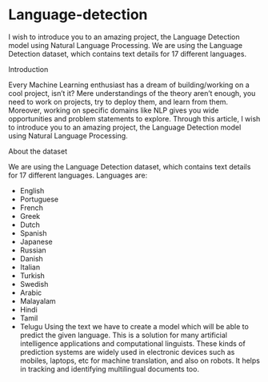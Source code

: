# Language-detection
I wish to introduce you to an amazing project, the Language Detection model using Natural Language Processing. 
We are using the Language Detection dataset, which contains text details for 17 different languages.

Introduction

Every Machine Learning enthusiast has a dream of building/working on a cool project, isn’t it? Mere understandings of the theory aren’t enough, you need to work on projects, try to deploy them, and learn from them. Moreover, working on specific domains like NLP gives you wide opportunities and problem statements to explore. Through this article, I wish to introduce you to an amazing project, the Language Detection model using Natural Language Processing.

 
About the dataset

We are using the Language Detection dataset, which contains text details for 17 different languages.
Languages are:
* English
* Portuguese
* French
* Greek
* Dutch
* Spanish
* Japanese
* Russian
* Danish
* Italian
* Turkish
* Swedish
* Arabic
* Malayalam
* Hindi
* Tamil
* Telugu
Using the text we have to create a model which will be able to predict the given language. This is a solution for many artificial intelligence applications and computational linguists. These kinds of prediction systems are widely used in electronic devices such as mobiles, laptops, etc for machine translation, and also on robots. It helps in tracking and identifying multilingual documents too.
